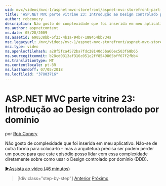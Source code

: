 ```yaml
---
uid: mvc/videos/mvc-1/aspnet-mvc-storefront/aspnet-mvc-storefront-part-23-getting-started-with-domain-driven-design
title: 'ASP.NET MVC parte vitrine 23: Introdução ao Design controlado por domínio | Microsoft Docs'
author: robconery
description: Não gosto de complexidade que foi inserida em meu aplicativo. Não-se de outra forma para colocá-lo – mas a arquitetura precisa ser podem perder um pouco, portanto, Este episódio...
ms.author: aspnetcontent
ms.date: 05/28/2009
ms.assetid: 690538bb-6f23-4b1a-94b7-188454bb734a
msc.legacyurl: /mvc/videos/mvc-1/aspnet-mvc-storefront/aspnet-mvc-storefront-part-23-getting-started-with-domain-driven-design
msc.type: video
ms.openlocfilehash: a28f5fca4572ba7fdc28140d5ba66ec503f68b65
ms.sourcegitcommit: b28cd0313af316c051c2ff8549865bff67f2fbb4
ms.translationtype: MT
ms.contentlocale: pt-BR
ms.lasthandoff: 07/05/2018
ms.locfileid: "37803716"
---
```

<a name="aspnet-mvc-storefront-part-23-getting-started-with-domain-driven-design"></a>ASP.NET MVC parte vitrine 23: Introdução ao Design controlado por domínio
====================
por [Rob Conery](https://github.com/robconery)

Não gosto de complexidade que foi inserida em meu aplicativo. Não-se de outra forma para colocá-lo – mas a arquitetura precisa ser podem perder um pouco para que este episódio posso lidar com essa complexidade diretamente sobre como usar o Design controlado por domínio (DDD).

[&#9654;Assista ao vídeo (46 minutos)](https://channel9.msdn.com/Blogs/ASP-NET-Site-Videos/aspnet-mvc-storefront-part-23-getting-started-with-domain-driven-design)

> [!div class="step-by-step"]
> [Anterior](aspnet-mvc-storefront-part-22-restructuring-rerouting-and-paypal.md)
> [Próximo](aspnet-mvc-storefront-part-24-finis.md)
